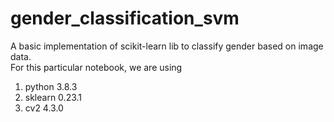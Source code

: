 # gender_classification_svm
A basic implementation of scikit-learn lib to classify gender based on image data.    
For this particular notebook, we are using   
1. python 3.8.3  
2. sklearn 0.23.1  
3. cv2 4.3.0
